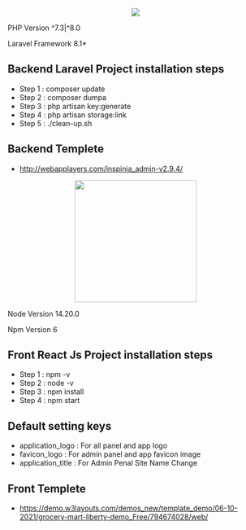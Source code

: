 <p align="center"><img src="https://laravel.com/assets/img/components/logo-laravel.svg"></p>

<p align="center">
	<p>PHP Version ^7.3|^8.0 </p>
	<p>Laravel Framework 8.1* </p>
</p>

  
## Backend Laravel Project installation steps

- Step 1 : composer update
- Step 2 : composer dumpa
- Step 3 : php artisan key:generate
- Step 4 : php artisan storage:link
- Step 5 : ./clean-up.sh

## Backend Templete
- http://webapplayers.com/inspinia_admin-v2.9.4/





<p align="center"><img src="https://upload.wikimedia.org/wikipedia/commons/thumb/a/a7/React-icon.svg/2300px-React-icon.svg.png" style="width:240px"></p>

<p align="center">
	<p>Node Version 14.20.0 </p>
	<p>Npm Version 6 </p>
</p>


## Front React Js Project installation steps

- Step 1 : npm -v
- Step 2 : node -v
- Step 3 : npm install
- Step 4 : npm start

      
## Default setting keys

- application_logo : For all panel and app logo
- favicon_logo : For admin panel and app favicon image
- application_title : For Admin Penal Site Name Change


## Front Templete
- https://demo.w3layouts.com/demos_new/template_demo/06-10-2021/grocery-mart-liberty-demo_Free/794674028/web/
